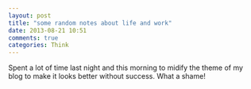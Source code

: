 ```yaml
---
layout: post
title: "some random notes about life and work"
date: 2013-08-21 10:51
comments: true
categories: Think
---
```

Spent a lot of time last night and this morning to midify the theme of my blog to make it looks better without success.
What a shame!
